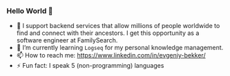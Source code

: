 ### Hello World 👋

- 🔭 I support backend services that allow millions of people worldwide to find and connect with their ancestors. I get this opportunity as a software engineer at FamilySearch. 
- 🌱 I’m currently learning `Logseq` for my personal knowledge management.
- 📫 How to reach me: https://www.linkedin.com/in/evgeniy-bekker/
- ⚡ Fun fact: I speak 5 (non-programming) languages

<!--
**evgi88/evgi88** is a ✨ _special_ ✨ repository because its `README.md` (this file) appears on your GitHub profile.

Here are some ideas to get you started:

- 🔭 I’m currently working on ...
- 🌱 I’m currently learning ...
- 👯 I’m looking to collaborate on ...
- 🤔 I’m looking for help with ...
- 💬 Ask me about ...
- 📫 How to reach me: ...
- 😄 Pronouns: ...
- ⚡ Fun fact: ...
-->
